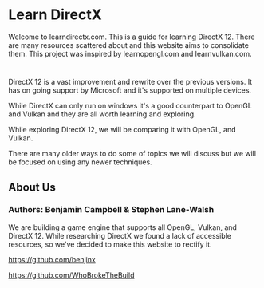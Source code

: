 # Learn DirectX

Welcome to learndirectx.com. This is a guide for learning DirectX 12. There are many resources scattered about and this website aims to consolidate them. This project was inspired by learnopengl.com and learnvulkan.com.

#
DirectX 12 is a vast improvement and rewrite over the previous versions. It has on going support by Microsoft and it's supported on multiple devices.

While DirectX can only run on windows it's a good counterpart to OpenGL and Vulkan and they are all worth learning and exploring.

While exploring DirectX 12, we will be comparing it with OpenGL, and Vulkan.

There are many older ways to do some of topics we will discuss but we will be focused on using any newer techniques.

## About Us
### Authors: Benjamin Campbell & Stephen Lane-Walsh

We are building a game engine that supports all OpenGL, Vulkan, and DirectX 12. While researching DirectX we found a lack of accessible resources, so we've decided to make this website to rectify it.

https://github.com/benjinx

https://github.com/WhoBrokeTheBuild